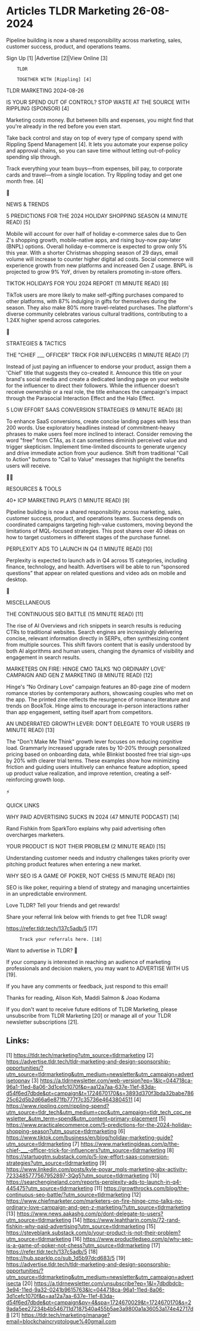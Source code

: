 # Articles TLDR Marketing 26-08-2024

Pipeline building is now a shared responsibility across marketing,
sales, customer success, product, and operations teams.  

 Sign Up [1] |Advertise [2]|View Online [3] 

		TLDR 

		TOGETHER WITH [Rippling] [4]

TLDR MARKETING 2024-08-26

 IS YOUR SPEND OUT OF CONTROL? STOP WASTE AT THE SOURCE WITH RIPPLING
(SPONSOR) [4] 

 Marketing costs money. But between bills and expenses, you might find
that you're already in the red before you even start.

Take back control and stay on top of every type of company spend with
Rippling Spend Management [4]. It lets you automate your expense
policy and approval chains, so you can save time without letting
out-of-policy spending slip through. 

Track everything your team buys—from expenses, bill pay, to
corporate cards and travel—from a single location. Try Rippling
today and get one month free. [4]

📱 

NEWS & TRENDS

 5 PREDICTIONS FOR THE 2024 HOLIDAY SHOPPING SEASON (4 MINUTE READ)
[5] 

 Mobile will account for over half of holiday e-commerce sales due to
Gen Z's shopping growth, mobile-native apps, and rising buy-now
pay-later (BNPL) options. Overall holiday e-commerce is expected to
grow only 5% this year. With a shorter Christmas shopping season of 29
days, email volume will increase to counter higher digital ad costs.
Social commerce will experience growth from new platforms and
increased Gen Z usage. BNPL is projected to grow 9% YoY, driven by
retailers promoting in-store offers. 

 TIKTOK HOLIDAYS FOR YOU 2024 REPORT (11 MINUTE READ) [6] 

 TikTok users are more likely to make self-gifting purchases compared
to other platforms, with 87% indulging in gifts for themselves during
the season. They also make 80% more travel-related purchases. The
platform's diverse community celebrates various cultural traditions,
contributing to a 1.24X higher spend across categories. 

🚀 

STRATEGIES & TACTICS

 THE "CHIEF ___ OFFICER" TRICK FOR INFLUENCERS (1 MINUTE READ) [7] 

 Instead of just paying an influencer to endorse your product, assign
them a 'Chief' title that suggests they co-created it. Announce this
title on your brand's social media and create a dedicated landing page
on your website for the influencer to direct their followers. While
the influencer doesn't receive ownership or a real role, the title
enhances the campaign's impact through the Parasocial Interaction
Effect and the Halo Effect. 

 5 LOW EFFORT SAAS CONVERSION STRATEGIES (9 MINUTE READ) [8] 

 To enhance SaaS conversions, create concise landing pages with less
than 200 words. Use exploratory headlines instead of commitment-heavy
phrases to make users feel more inclined to interact. Consider
removing the word "free" from CTAs, as it can sometimes diminish
perceived value and trigger skepticism. Implement time-limited
discounts to generate urgency and drive immediate action from your
audience. Shift from traditional "Call to Action" buttons to "Call to
Value" messages that highlight the benefits users will receive. 

🧑‍💻 

RESOURCES & TOOLS

 40+ ICP MARKETING PLAYS (1 MINUTE READ) [9] 

 Pipeline building is now a shared responsibility across marketing,
sales, customer success, product, and operations teams. Success
depends on coordinated campaigns targeting high-value customers,
moving beyond the limitations of MQL-focused strategies. This post
shares over 40 ideas on how to target customers in different stages of
the purchase funnel. 

 PERPLEXITY ADS TO LAUNCH IN Q4 (1 MINUTE READ) [10] 

 Perplexity is expected to launch ads in Q4 across 15 categories,
including finance, technology, and health. Advertisers will be able to
run “sponsored questions” that appear on related questions and
video ads on mobile and desktop. 

🎁 

MISCELLANEOUS

 THE CONTINUOUS SEO BATTLE (15 MINUTE READ) [11] 

 The rise of AI Overviews and rich snippets in search results is
reducing CTRs to traditional websites. Search engines are increasingly
delivering concise, relevant information directly in SERPs, often
synthesizing content from multiple sources. This shift favors content
that is easily understood by both AI algorithms and human users,
changing the dynamics of visibility and engagement in search results. 

 MARKETERS ON FIRE: HINGE CMO TALKS ‘NO ORDINARY LOVE' CAMPAIGN AND
GEN Z MARKETING (8 MINUTE READ) [12] 

 Hinge's “No Ordinary Love” campaign features an 80-page zine of
modern romance stories by contemporary authors, showcasing couples who
met on the app. The printed zine reflects the resurgence of romance
literature and trends on BookTok. Hinge aims to encourage in-person
interactions rather than app engagement, setting itself apart from
competitors. 

 AN UNDERRATED GROWTH LEVER: DON'T DELEGATE TO YOUR USERS (9 MINUTE
READ) [13] 

 The "Don't Make Me Think" growth lever focuses on reducing cognitive
load. Grammarly increased upgrade rates by 10-20% through personalized
pricing based on onboarding data, while Blinkist boosted free trial
sign-ups by 20% with clearer trial terms. These examples show how
minimizing friction and guiding users intuitively can enhance feature
adoption, speed up product value realization, and improve retention,
creating a self-reinforcing growth loop. 

⚡ 

QUICK LINKS

 WHY PAID ADVERTISING SUCKS IN 2024 (47 MINUTE PODCAST) [14] 

 Rand Fishkin from SparkToro explains why paid advertising often
overcharges marketers. 

 YOUR PRODUCT IS NOT THEIR PROBLEM (2 MINUTE READ) [15] 

 Understanding customer needs and industry challenges takes priority
over pitching product features when entering a new market. 

 WHY SEO IS A GAME OF POKER, NOT CHESS (5 MINUTE READ) [16] 

 SEO is like poker, requiring a blend of strategy and managing
uncertainties in an unpredictable environment. 

Love TLDR? Tell your friends and get rewards!

 Share your referral link below with friends to get free TLDR swag! 

 https://refer.tldr.tech/137c5adb/5 [17] 

		 Track your referrals here. [18] 

Want to advertise in TLDR? 📰

 If your company is interested in reaching an audience of marketing
professionals and decision makers, you may want to ADVERTISE WITH US
[19]. 

 If you have any comments or feedback, just respond to this email! 

Thanks for reading, 
Alison Koh, Maddi Salmon & Joao Kodama 

If you don't want to receive future editions of TLDR Marketing, please
unsubscribe from TLDR Marketing [20] or manage all of your TLDR
newsletter subscriptions [21]. 

 

Links:
------
[1] https://tldr.tech/marketing?utm_source=tldrmarketing
[2] https://advertise.tldr.tech/tldr-marketing-and-design-sponsorship-opportunities/?utm_source=tldrmarketing&utm_medium=newsletter&utm_campaign=advertisetopnav
[3] https://a.tldrnewsletter.com/web-version?ep=1&lc=044718ca-96a1-11ed-8a06-3d1cefc1070f&p=aa12a7aa-637e-11ef-83da-d54f6ed7dbde&pt=campaign&t=1724670170&s=3893d370f3bda32babe78625c62d5b2d66a6e871fb777f7c35736e4643804511
[4] https://www.rippling.com/rippling-spend?utm_source=tldr_tech&utm_medium=cpc&utm_campaign=tldr_tech_cpc_newsletter_&utm_term=spend&utm_content=primary-placement
[5] https://www.practicalecommerce.com/5-predictions-for-the-2024-holiday-shopping-season?utm_source=tldrmarketing
[6] https://www.tiktok.com/business/en/blog/holiday-marketing-guide?utm_source=tldrmarketing
[7] https://www.marketingideas.com/p/the-chief-___-officer-trick-for-influencers?utm_source=tldrmarketing
[8] https://startupgtm.substack.com/p/5-low-effort-saas-conversion-strategies?utm_source=tldrmarketing
[9] https://www.linkedin.com/posts/kyle-poyar_mqls-marketing-abx-activity-7233485777567952897-3Qg5?utm_source=tldrmarketing
[10] https://searchengineland.com/reports-perplexity-ads-to-launch-in-q4-445475?utm_source=tldrmarketing
[11] https://growthrocks.com/blog/the-continuous-seo-battle/?utm_source=tldrmarketing
[12] https://www.chiefmarketer.com/marketers-on-fire-hinge-cmo-talks-no-ordinary-love-campaign-and-gen-z-marketing/?utm_source=tldrmarketing
[13] https://www.news.aakashg.com/p/dont-delegate-to-users?utm_source=tldrmarketing
[14] https://www.leahtharin.com/p/72-rand-fishkin-why-paid-advertising?utm_source=tldrmarketing
[15] https://steveblank.substack.com/p/your-product-is-not-their-problem?utm_source=tldrmarketing
[16] https://www.productledseo.com/p/why-seo-is-a-game-of-poker-not-chess?utm_source=tldrmarketing
[17] https://refer.tldr.tech/137c5adb/5
[18] https://hub.sparklp.co/sub_1d5b97dcd683/5
[19] https://advertise.tldr.tech/tldr-marketing-and-design-sponsorship-opportunities/?utm_source=tldrmarketing&utm_medium=newsletter&utm_campaign=advertisecta
[20] https://a.tldrnewsletter.com/unsubscribe?ep=1&l=7dbdbdcb-3e94-11ed-9a32-0241b9615763&lc=044718ca-96a1-11ed-8a06-3d1cefc1070f&p=aa12a7aa-637e-11ef-83da-d54f6ed7dbde&pt=campaign&pv=4&spa=1724670029&t=1724670170&s=29ada5ee27234b4b546711d7187540a455b5ae3a9800a1a36053a174e42717d8
[21] https://tldr.tech/marketing/manage?email=blockchaincryptologue%40gmail.com